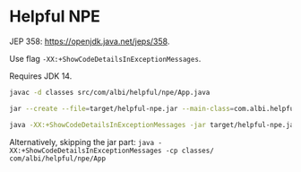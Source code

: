 # Helpful NPE

JEP 358: https://openjdk.java.net/jeps/358.

Use flag `-XX:+ShowCodeDetailsInExceptionMessages`.

Requires JDK 14.

```bash
javac -d classes src/com/albi/helpful/npe/App.java

jar --create --file=target/helpful-npe.jar --main-class=com.albi.helpful.npe.App -C classes .

java -XX:+ShowCodeDetailsInExceptionMessages -jar target/helpful-npe.jar
```

Alternatively, skipping the jar part: `java -XX:+ShowCodeDetailsInExceptionMessages -cp classes/ com/albi/helpful/npe/App`

